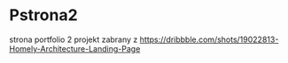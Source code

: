 # Pstrona2
strona portfolio 2 
projekt zabrany z https://dribbble.com/shots/19022813-Homely-Architecture-Landing-Page
